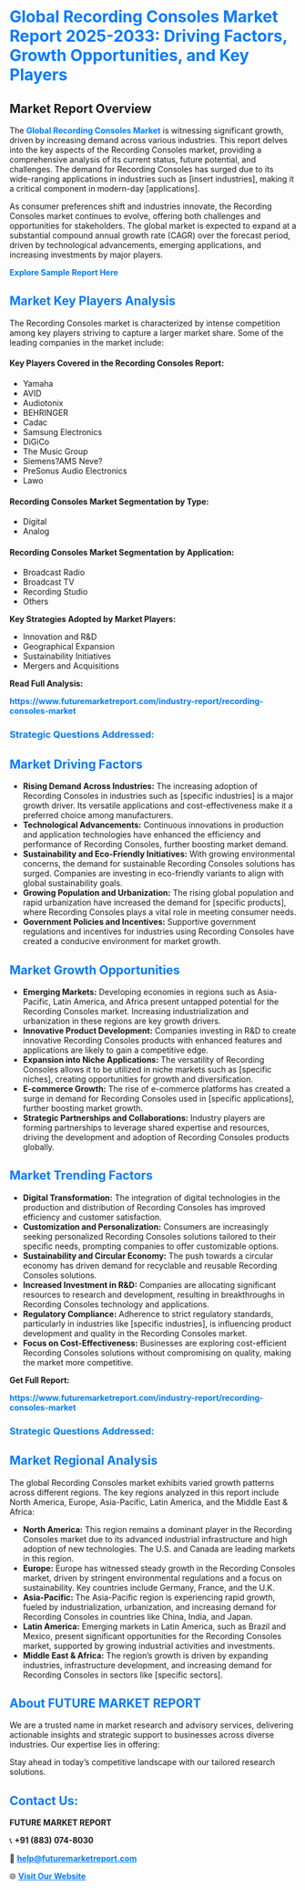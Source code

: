 <h1 style="color: #007BFF;">Global Recording Consoles Market Report 2025-2033: Driving Factors, Growth Opportunities, and Key Players</h1>

<section id="overview">
<h2>Market Report Overview</h2>
<p>The <a href="https://www.futuremarketreport.com/industry-report/recording-consoles-market" style="color: #007BFF; text-decoration: none;"><strong>Global Recording Consoles Market</strong></a> is witnessing significant growth, driven by increasing demand across various industries. This report delves into the key aspects of the Recording Consoles market, providing a comprehensive analysis of its current status, future potential, and challenges. The demand for Recording Consoles has surged due to its wide-ranging applications in industries such as [insert industries], making it a critical component in modern-day [applications].</p>
<p>As consumer preferences shift and industries innovate, the Recording Consoles market continues to evolve, offering both challenges and opportunities for stakeholders. The global market is expected to expand at a substantial compound annual growth rate (CAGR) over the forecast period, driven by technological advancements, emerging applications, and increasing investments by major players.</p>
</section>

<section id="overview">
<p><a href="https://www.futuremarketreport.com/request-sample/reportId=75417" style="color: #007BFF; text-decoration: none;"><strong>Explore Sample Report Here</strong></a></p>
</section>

<section id="key-players">
<h2 style="color: #007BFF;">Market Key Players Analysis</h2>
<p>The Recording Consoles market is characterized by intense competition among key players striving to capture a larger market share. Some of the leading companies in the market include:</p>
<h4>Key Players Covered in the Recording Consoles Report:</h4>
<ul><li>Yamaha</li><li>AVID</li><li>Audiotonix</li><li>BEHRINGER</li><li>Cadac</li><li>Samsung Electronics</li><li>DiGiCo</li><li>The Music Group</li><li>Siemens?AMS Neve?</li><li>PreSonus Audio Electronics</li><li>Lawo</li></ul>
<h4>Recording Consoles Market Segmentation by Type:</h4>
<ul><li>Digital</li><li>Analog</li></ul>

<h4>Recording Consoles Market Segmentation by Application:</h4>
<ul><li>Broadcast Radio</li><li>Broadcast TV</li><li>Recording Studio</li><li>Others</li></ul>
<p><strong>Key Strategies Adopted by Market Players:</strong></p>
<ul>
<li>Innovation and R&D</li>
<li>Geographical Expansion</li>
<li>Sustainability Initiatives</li>
<li>Mergers and Acquisitions</li>
</ul>
</section>

<section>
<p><strong>Read Full Analysis: </strong></p><a href="https://www.futuremarketreport.com/industry-report/recording-consoles-market" style="color: #007BFF; text-decoration: none;"><strong>https://www.futuremarketreport.com/industry-report/recording-consoles-market</strong></a>
<h3 style="color: #007BFF;">Strategic Questions Addressed:</h3>
</section>

<section id="driving-factors">
<h2 style="color: #007BFF;">Market Driving Factors</h2>
<ul>
<li><strong>Rising Demand Across Industries:</strong> The increasing adoption of Recording Consoles in industries such as [specific industries] is a major growth driver. Its versatile applications and cost-effectiveness make it a preferred choice among manufacturers.</li>
<li><strong>Technological Advancements:</strong> Continuous innovations in production and application technologies have enhanced the efficiency and performance of Recording Consoles, further boosting market demand.</li>
<li><strong>Sustainability and Eco-Friendly Initiatives:</strong> With growing environmental concerns, the demand for sustainable Recording Consoles solutions has surged. Companies are investing in eco-friendly variants to align with global sustainability goals.</li>
<li><strong>Growing Population and Urbanization:</strong> The rising global population and rapid urbanization have increased the demand for [specific products], where Recording Consoles plays a vital role in meeting consumer needs.</li>
<li><strong>Government Policies and Incentives:</strong> Supportive government regulations and incentives for industries using Recording Consoles have created a conducive environment for market growth.</li>
</ul>
</section>

<section id="growth-opportunities">
<h2 style="color: #007BFF;">Market Growth Opportunities</h2>
<ul>
<li><strong>Emerging Markets:</strong> Developing economies in regions such as Asia-Pacific, Latin America, and Africa present untapped potential for the Recording Consoles market. Increasing industrialization and urbanization in these regions are key growth drivers.</li>
<li><strong>Innovative Product Development:</strong> Companies investing in R&D to create innovative Recording Consoles products with enhanced features and applications are likely to gain a competitive edge.</li>
<li><strong>Expansion into Niche Applications:</strong> The versatility of Recording Consoles allows it to be utilized in niche markets such as [specific niches], creating opportunities for growth and diversification.</li>
<li><strong>E-commerce Growth:</strong> The rise of e-commerce platforms has created a surge in demand for Recording Consoles used in [specific applications], further boosting market growth.</li>
<li><strong>Strategic Partnerships and Collaborations:</strong> Industry players are forming partnerships to leverage shared expertise and resources, driving the development and adoption of Recording Consoles products globally.</li>
</ul>
</section>

<section id="trending-factors">
<h2 style="color: #007BFF;">Market Trending Factors</h2>
<ul>
<li><strong>Digital Transformation:</strong> The integration of digital technologies in the production and distribution of Recording Consoles has improved efficiency and customer satisfaction.</li>
<li><strong>Customization and Personalization:</strong> Consumers are increasingly seeking personalized Recording Consoles solutions tailored to their specific needs, prompting companies to offer customizable options.</li>
<li><strong>Sustainability and Circular Economy:</strong> The push towards a circular economy has driven demand for recyclable and reusable Recording Consoles solutions.</li>
<li><strong>Increased Investment in R&D:</strong> Companies are allocating significant resources to research and development, resulting in breakthroughs in Recording Consoles technology and applications.</li>
<li><strong>Regulatory Compliance:</strong> Adherence to strict regulatory standards, particularly in industries like [specific industries], is influencing product development and quality in the Recording Consoles market.</li>
<li><strong>Focus on Cost-Effectiveness:</strong> Businesses are exploring cost-efficient Recording Consoles solutions without compromising on quality, making the market more competitive.</li>
</ul>
</section>

<section>
<p><strong>Get Full Report: </strong></p><a href="https://www.futuremarketreport.com/industry-report/recording-consoles-market" style="color: #007BFF; text-decoration: none;"><strong>https://www.futuremarketreport.com/industry-report/recording-consoles-market</strong></a>
<h3 style="color: #007BFF;">Strategic Questions Addressed:</h3>
</section>


<section id="regional-analysis">
<h2 style="color: #007BFF;">Market Regional Analysis</h2>
<p>The global Recording Consoles market exhibits varied growth patterns across different regions. The key regions analyzed in this report include North America, Europe, Asia-Pacific, Latin America, and the Middle East & Africa:</p>
<ul>
<li><strong>North America:</strong> This region remains a dominant player in the Recording Consoles market due to its advanced industrial infrastructure and high adoption of new technologies. The U.S. and Canada are leading markets in this region.</li>
<li><strong>Europe:</strong> Europe has witnessed steady growth in the Recording Consoles market, driven by stringent environmental regulations and a focus on sustainability. Key countries include Germany, France, and the U.K.</li>
<li><strong>Asia-Pacific:</strong> The Asia-Pacific region is experiencing rapid growth, fueled by industrialization, urbanization, and increasing demand for Recording Consoles in countries like China, India, and Japan.</li>
<li><strong>Latin America:</strong> Emerging markets in Latin America, such as Brazil and Mexico, present significant opportunities for the Recording Consoles market, supported by growing industrial activities and investments.</li>
<li><strong>Middle East & Africa:</strong> The region’s growth is driven by expanding industries, infrastructure development, and increasing demand for Recording Consoles in sectors like [specific sectors].</li>
</ul>
</section>

<footer>
<h2 style="color: #007BFF;">About FUTURE MARKET REPORT</h2>
<p>We are a trusted name in market research and advisory services, delivering actionable insights and strategic support to businesses across diverse industries. Our expertise lies in offering:</p>

<p>Stay ahead in today’s competitive landscape with our tailored research solutions.</p>

<h2 style="color: #007BFF;">Contact Us:</h2>
<p><strong>FUTURE MARKET REPORT</strong></p>
<p>📞 <strong>+91 (883) 074-8030</strong></p>
<p>📧 <strong><a href="mailto:help@futuremarketreport.com" style="color: #007BFF;">help@futuremarketreport.com</a></strong></p>
<p>🌐 <strong><a href="https://www.futuremarketreport.com/" style="color: #007BFF;">Visit Our Website</a></strong></p>
</footer>